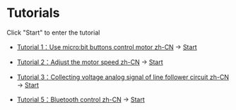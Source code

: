 
# Tutorials

Click "Start" to enter the tutorial

* [Tutorial 1：Use micro:bit buttons control motor zh-CN](/Triode-car-tutorials/tutorial) → [Start](https://makecode.microbit.org/#tutorial:github:wind-stormger/triode-car-tutorials/tutorial)
* [Tutorial 2：Adjust the motor speed zh-CN](/Triode-car-tutorials/tutorial_2) → [Start](https://makecode.microbit.org/#tutorial:github:wind-stormger/triode-car-tutorials/tutorial_2)
* [Tutorial 3：Collecting voltage analog signal of line follower circuit zh-CN](/Triode-car-tutorials/tutorial_3) → [Start](https://makecode.microbit.org/#tutorial:github:wind-stormger/triode-car-tutorials/tutorial_3)

* [Tutorial 5：Bluetooth control zh-CN](/Triode-car-tutorials/tutorial_5) → [Start](https://makecode.microbit.org/#tutorial:github:wind-stormger/triode-car-tutorials/tutorial_5)


<script src="https://makecode.com/gh-pages-embed.js"></script><script>makeCodeRender("{{ site.makecode.home_url }}", "{{ site.github.owner_name }}/{{ site.github.repository_name }}");</script>

